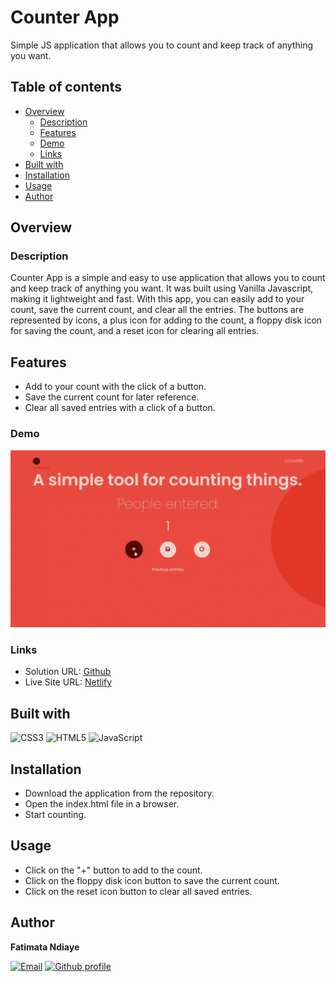 # Counter App
Simple JS application that allows you to count and keep track of anything you want.

## Table of contents
- [Overview](#overview)
  - [Description](#description)
  - [Features](#features)
  - [Demo](#demo)
  - [Links](#links)
- [Built with](#built-with)
- [Installation](#installation)
- [Usage](#usage)
- [Author](#author)
## Overview
### Description
Counter App is a simple and easy to use application that allows you to count and keep track of anything you want. It was built using Vanilla Javascript, making it lightweight and fast. With this app, you can easily add  to your count, save the current count, and clear all the entries.
The buttons are represented by icons, a plus icon for adding to the count, a floppy disk icon for saving the count, and a reset icon for clearing all entries.

## Features 
- Add to your count with the click of a button.
- Save the current count for later reference.
- Clear all saved entries with a click of a button.
### Demo
![Demo](demo.gif)

### Links

- Solution URL: [Github](https://github.com/fatima-xs/counter-app)
- Live Site URL: [Netlify](https://counter-app-fatima.netlify.app/)

## Built with
![CSS3](https://img.shields.io/badge/css3-%231572B6.svg?style=flat&logo=css3&logoColor=white) 
![HTML5](https://img.shields.io/badge/html5-%23E34F26.svg?style=flat&logo=html5&logoColor=white) 
![JavaScript](https://img.shields.io/badge/javascript-%23323330.svg?style=flat&logo=javascript&logoColor=%23F7DF1E) 

## Installation
- Download the application from the repository.
- Open the index.html file in a browser.
- Start counting.
    
## Usage
- Click on the "+" button to add to the count.
- Click on the floppy disk icon button to save the current count.
- Click on the reset icon button to clear all saved entries.

## Author
**Fatimata Ndiaye**

[![Email](https://img.shields.io/badge/-Gmail-c14438?style=flat&logo=Gmail&logoColor=white)](mailto:fatimanndiaye@gmail.com)
[![Github profile](https://img.shields.io/badge/-Github-343a40?style=flat&logo=github&logoColor=white)](https://github.com/fatima-xs)









